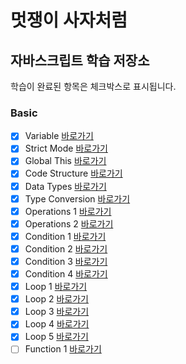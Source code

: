 # 멋쟁이 사자처럼
## 자바스크립트 학습 저장소

학습이 완료된 항목은 체크박스로 표시됩니다.

### Basic
- [x] Variable [바로가기](https://github.com/Engsheet/like-lion-js/tree/01.core/client/chapter/core/01.codeStructure.js)
- [x] Strict Mode [바로가기](https://github.com/Engsheet/like-lion-js/tree/01.core/client/chapter/core/02.variables.js)
- [x] Global This [바로가기](https://github.com/Engsheet/like-lion-js/tree/01.core/client/chapter/core/03.strictMode.js)
- [x] Code Structure [바로가기](https://github.com/Engsheet/like-lion-js/tree/01.core/client/chapter/core/04.globalThis.js)
- [x] Data Types [바로가기](https://github.com/Engsheet/like-lion-js/tree/01.core/client/chapter/core/05.dataTypes.js)
- [x] Type Conversion [바로가기](https://github.com/Engsheet/like-lion-js/tree/01.core/client/chapter/core/06.typeConversion.js)
- [x] Operations 1 [바로가기](https://github.com/Engsheet/like-lion-js/tree/01.core/client/chapter/core/07-1.operations.js)
- [x] Operations 2 [바로가기](https://github.com/Engsheet/like-lion-js/tree/01.core/client/chapter/core/07-2.operations.js)
- [x] Condition 1 [바로가기](https://github.com/Engsheet/like-lion-js/tree/01.core/client/chapter/core/08-1.condition.js)
- [x] Condition 2 [바로가기](https://github.com/Engsheet/like-lion-js/tree/01.core/client/chapter/core/08-2.condition.js)
- [x] Condition 3 [바로가기](https://github.com/Engsheet/like-lion-js/tree/01.core/client/chapter/core/08-3.condition.js)
- [x] Condition 4 [바로가기](https://github.com/Engsheet/like-lion-js/tree/01.core/client/chapter/core/08-4.condition.js)
- [x] Loop 1 [바로가기](https://github.com/Engsheet/like-lion-js/tree/01.core/client/chapter/core/09-1.loop.js)
- [x] Loop 2 [바로가기](https://github.com/Engsheet/like-lion-js/tree/01.core/client/chapter/core/09-2.loop.js)
- [x] Loop 3 [바로가기](https://github.com/Engsheet/like-lion-js/tree/01.core/client/chapter/core/09-3.loop.js)
- [x] Loop 4 [바로가기](https://github.com/Engsheet/like-lion-js/tree/01.core/client/chapter/core/09-4.loop.js)
- [x] Loop 5 [바로가기](https://github.com/Engsheet/like-lion-js/blob/01.core/client/chapter/core/09-5.loop.js)
- [ ] Function 1 [바로가기](https://github.com/Engsheet/like-lion-js/tree/01.core/client/chapter/core/10-1.function.js)